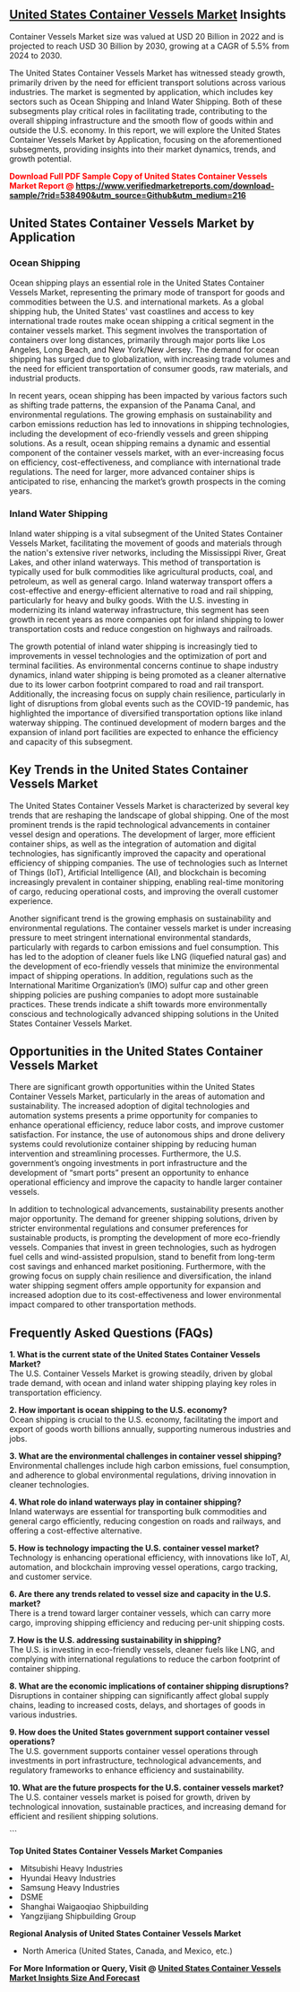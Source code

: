 <h2><a href="https://www.verifiedmarketreports.com/download-sample/?rid=538490&amp;utm_source=Github&amp;utm_medium=216" target="_blank">United States Container Vessels Market</a> Insights</h2><p>Container Vessels Market size was valued at USD 20 Billion in 2022 and is projected to reach USD 30 Billion by 2030, growing at a CAGR of 5.5% from 2024 to 2030.</p><p><p>The United States Container Vessels Market has witnessed steady growth, primarily driven by the need for efficient transport solutions across various industries. The market is segmented by application, which includes key sectors such as Ocean Shipping and Inland Water Shipping. Both of these subsegments play critical roles in facilitating trade, contributing to the overall shipping infrastructure and the smooth flow of goods within and outside the U.S. economy. In this report, we will explore the United States Container Vessels Market by Application, focusing on the aforementioned subsegments, providing insights into their market dynamics, trends, and growth potential. </p><p><strong><p><span class=""><span style="color: #ff0000;"><strong>Download Full PDF Sample Copy of United States Container Vessels Market Report</strong> @ </span><a href="https://www.verifiedmarketreports.com/download-sample/?rid=538490&amp;utm_source=Github&amp;utm_medium=216" target="_blank">https://www.verifiedmarketreports.com/download-sample/?rid=538490&amp;utm_source=Github&amp;utm_medium=216</a></span></p></strong></p><h2>United States Container Vessels Market by Application</h2><h3>Ocean Shipping</h3><p>Ocean shipping plays an essential role in the United States Container Vessels Market, representing the primary mode of transport for goods and commodities between the U.S. and international markets. As a global shipping hub, the United States' vast coastlines and access to key international trade routes make ocean shipping a critical segment in the container vessels market. This segment involves the transportation of containers over long distances, primarily through major ports like Los Angeles, Long Beach, and New York/New Jersey. The demand for ocean shipping has surged due to globalization, with increasing trade volumes and the need for efficient transportation of consumer goods, raw materials, and industrial products.</p><p>In recent years, ocean shipping has been impacted by various factors such as shifting trade patterns, the expansion of the Panama Canal, and environmental regulations. The growing emphasis on sustainability and carbon emissions reduction has led to innovations in shipping technologies, including the development of eco-friendly vessels and green shipping solutions. As a result, ocean shipping remains a dynamic and essential component of the container vessels market, with an ever-increasing focus on efficiency, cost-effectiveness, and compliance with international trade regulations. The need for larger, more advanced container ships is anticipated to rise, enhancing the market’s growth prospects in the coming years.</p><h3>Inland Water Shipping</h3><p>Inland water shipping is a vital subsegment of the United States Container Vessels Market, facilitating the movement of goods and materials through the nation's extensive river networks, including the Mississippi River, Great Lakes, and other inland waterways. This method of transportation is typically used for bulk commodities like agricultural products, coal, and petroleum, as well as general cargo. Inland waterway transport offers a cost-effective and energy-efficient alternative to road and rail shipping, particularly for heavy and bulky goods. With the U.S. investing in modernizing its inland waterway infrastructure, this segment has seen growth in recent years as more companies opt for inland shipping to lower transportation costs and reduce congestion on highways and railroads.</p><p>The growth potential of inland water shipping is increasingly tied to improvements in vessel technologies and the optimization of port and terminal facilities. As environmental concerns continue to shape industry dynamics, inland water shipping is being promoted as a cleaner alternative due to its lower carbon footprint compared to road and rail transport. Additionally, the increasing focus on supply chain resilience, particularly in light of disruptions from global events such as the COVID-19 pandemic, has highlighted the importance of diversified transportation options like inland waterway shipping. The continued development of modern barges and the expansion of inland port facilities are expected to enhance the efficiency and capacity of this subsegment.</p><h2>Key Trends in the United States Container Vessels Market</h2><p>The United States Container Vessels Market is characterized by several key trends that are reshaping the landscape of global shipping. One of the most prominent trends is the rapid technological advancements in container vessel design and operations. The development of larger, more efficient container ships, as well as the integration of automation and digital technologies, has significantly improved the capacity and operational efficiency of shipping companies. The use of technologies such as Internet of Things (IoT), Artificial Intelligence (AI), and blockchain is becoming increasingly prevalent in container shipping, enabling real-time monitoring of cargo, reducing operational costs, and improving the overall customer experience.</p><p>Another significant trend is the growing emphasis on sustainability and environmental regulations. The container vessels market is under increasing pressure to meet stringent international environmental standards, particularly with regards to carbon emissions and fuel consumption. This has led to the adoption of cleaner fuels like LNG (liquefied natural gas) and the development of eco-friendly vessels that minimize the environmental impact of shipping operations. In addition, regulations such as the International Maritime Organization’s (IMO) sulfur cap and other green shipping policies are pushing companies to adopt more sustainable practices. These trends indicate a shift towards more environmentally conscious and technologically advanced shipping solutions in the United States Container Vessels Market.</p><h2>Opportunities in the United States Container Vessels Market</h2><p>There are significant growth opportunities within the United States Container Vessels Market, particularly in the areas of automation and sustainability. The increased adoption of digital technologies and automation systems presents a prime opportunity for companies to enhance operational efficiency, reduce labor costs, and improve customer satisfaction. For instance, the use of autonomous ships and drone delivery systems could revolutionize container shipping by reducing human intervention and streamlining processes. Furthermore, the U.S. government’s ongoing investments in port infrastructure and the development of “smart ports” present an opportunity to enhance operational efficiency and improve the capacity to handle larger container vessels.</p><p>In addition to technological advancements, sustainability presents another major opportunity. The demand for greener shipping solutions, driven by stricter environmental regulations and consumer preferences for sustainable products, is prompting the development of more eco-friendly vessels. Companies that invest in green technologies, such as hydrogen fuel cells and wind-assisted propulsion, stand to benefit from long-term cost savings and enhanced market positioning. Furthermore, with the growing focus on supply chain resilience and diversification, the inland water shipping segment offers ample opportunity for expansion and increased adoption due to its cost-effectiveness and lower environmental impact compared to other transportation methods.</p><h2>Frequently Asked Questions (FAQs)</h2><p><strong>1. What is the current state of the United States Container Vessels Market?</strong><br>The U.S. Container Vessels Market is growing steadily, driven by global trade demand, with ocean and inland water shipping playing key roles in transportation efficiency.</p><p><strong>2. How important is ocean shipping to the U.S. economy?</strong><br>Ocean shipping is crucial to the U.S. economy, facilitating the import and export of goods worth billions annually, supporting numerous industries and jobs.</p><p><strong>3. What are the environmental challenges in container vessel shipping?</strong><br>Environmental challenges include high carbon emissions, fuel consumption, and adherence to global environmental regulations, driving innovation in cleaner technologies.</p><p><strong>4. What role do inland waterways play in container shipping?</strong><br>Inland waterways are essential for transporting bulk commodities and general cargo efficiently, reducing congestion on roads and railways, and offering a cost-effective alternative.</p><p><strong>5. How is technology impacting the U.S. container vessel market?</strong><br>Technology is enhancing operational efficiency, with innovations like IoT, AI, automation, and blockchain improving vessel operations, cargo tracking, and customer service.</p><p><strong>6. Are there any trends related to vessel size and capacity in the U.S. market?</strong><br>There is a trend toward larger container vessels, which can carry more cargo, improving shipping efficiency and reducing per-unit shipping costs.</p><p><strong>7. How is the U.S. addressing sustainability in shipping?</strong><br>The U.S. is investing in eco-friendly vessels, cleaner fuels like LNG, and complying with international regulations to reduce the carbon footprint of container shipping.</p><p><strong>8. What are the economic implications of container shipping disruptions?</strong><br>Disruptions in container shipping can significantly affect global supply chains, leading to increased costs, delays, and shortages of goods in various industries.</p><p><strong>9. How does the United States government support container vessel operations?</strong><br>The U.S. government supports container vessel operations through investments in port infrastructure, technological advancements, and regulatory frameworks to enhance efficiency and sustainability.</p><p><strong>10. What are the future prospects for the U.S. container vessels market?</strong><br>The U.S. container vessels market is poised for growth, driven by technological innovation, sustainable practices, and increasing demand for efficient and resilient shipping solutions.</p>```</p><p><strong>Top United States Container Vessels Market Companies</strong></p><div data-test-id=""><p><li>Mitsubishi Heavy Industries</li><li> Hyundai Heavy Industries</li><li> Samsung Heavy Industries</li><li> DSME</li><li> Shanghai Waigaoqiao Shipbuilding</li><li> Yangzijiang Shipbuilding Group</li></p><div><strong>Regional Analysis of&nbsp;United States Container Vessels Market</strong></div><ul><li dir="ltr"><p dir="ltr">North America&nbsp;(United States, Canada, and Mexico, etc.)</p></li></ul><p><strong>For More Information or Query, Visit @&nbsp;</strong><strong><a href="https://www.verifiedmarketreports.com/product/container-vessels-market-size-and-forecast/?utm_source=Github&amp;utm_medium=216" target="_blank">United States Container Vessels Market Insights Size And Forecast</a></strong></p></div>
